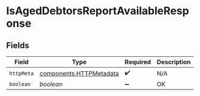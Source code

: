 # IsAgedDebtorsReportAvailableResponse


## Fields

| Field                                                              | Type                                                               | Required                                                           | Description                                                        |
| ------------------------------------------------------------------ | ------------------------------------------------------------------ | ------------------------------------------------------------------ | ------------------------------------------------------------------ |
| `httpMeta`                                                         | [components.HTTPMetadata](../../models/components/httpmetadata.md) | :heavy_check_mark:                                                 | N/A                                                                |
| `boolean`                                                          | *boolean*                                                          | :heavy_minus_sign:                                                 | OK                                                                 |